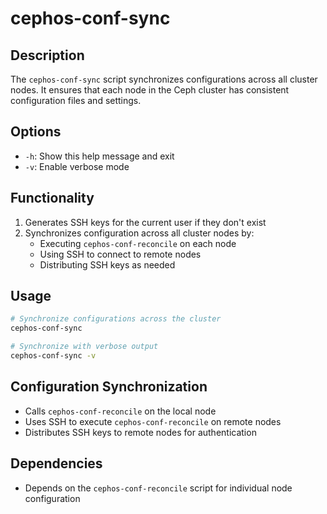 # cephos-conf-sync

## Description
The `cephos-conf-sync` script synchronizes configurations across all cluster nodes. It ensures that each node in the Ceph cluster has consistent configuration files and settings.

## Options
- `-h`: Show this help message and exit
- `-v`: Enable verbose mode

## Functionality
1. Generates SSH keys for the current user if they don't exist
2. Synchronizes configuration across all cluster nodes by:
   - Executing `cephos-conf-reconcile` on each node
   - Using SSH to connect to remote nodes
   - Distributing SSH keys as needed

## Usage
```bash
# Synchronize configurations across the cluster
cephos-conf-sync

# Synchronize with verbose output
cephos-conf-sync -v
```

## Configuration Synchronization
- Calls `cephos-conf-reconcile` on the local node
- Uses SSH to execute `cephos-conf-reconcile` on remote nodes
- Distributes SSH keys to remote nodes for authentication

## Dependencies
- Depends on the `cephos-conf-reconcile` script for individual node configuration
